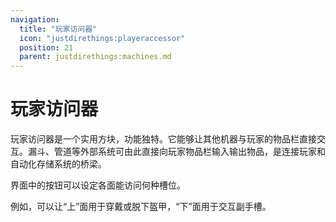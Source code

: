 ```yaml
---
navigation:
  title: "玩家访问器"
  icon: "justdirethings:playeraccessor"
  position: 21
  parent: justdirethings:machines.md
---
```


# 玩家访问器

玩家访问器是一个实用方块，功能独特。它能够让其他机器与玩家的物品栏直接交互。漏斗、管道等外部系统可由此直接向玩家物品栏输入输出物品，是连接玩家和自动化存储系统的桥梁。

界面中的按钮可以设定各面能访问何种槽位。

例如，可以让“上”面用于穿戴或脱下盔甲，“下”面用于交互副手槽。

